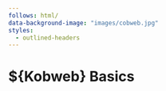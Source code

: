 ```yaml
---
follows: html/
data-background-image: "images/cobweb.jpg"
styles:
  - outlined-headers
---
```


# ${Kobweb} Basics
